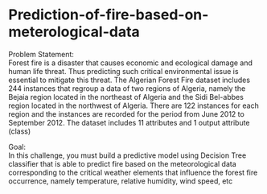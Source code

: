 # Prediction-of-fire-based-on-meterological-data
Problem Statement:</br > 
Forest fire is a disaster that causes economic and ecological damage and human life threat. Thus predicting such critical environmental issue is essential to mitigate this threat. The Algerian Forest Fire dataset includes 244 instances that regroup a data of two regions of Algeria, namely the Bejaia region located in the northeast of Algeria and the Sidi Bel-abbes region located in the northwest of Algeria. There are 122 instances for each region and the instances are recorded for the period from June 2012 to September 2012.
The dataset includes 11 attributes and 1 output attribute (class)</br > 

Goal:</br > 
In this challenge, you must build a predictive model using Decision Tree classifier that is able to predict fire based on the meteorological data corresponding to the critical weather elements that influence the forest fire occurrence, namely temperature, relative humidity, wind speed, etc
